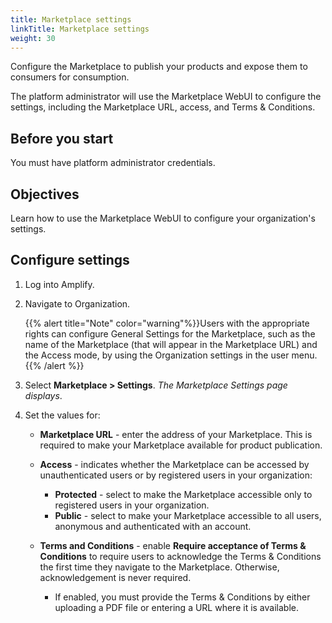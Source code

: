 ```yaml
---
title: Marketplace settings
linkTitle: Marketplace settings
weight: 30
---
```


Configure the Marketplace to publish your products and expose them to consumers for consumption.

The platform administrator will use the Marketplace WebUI to configure the settings, including the Marketplace URL, access, and Terms & Conditions.

## Before you start

You must have platform administrator credentials.

## Objectives

Learn how to use the Marketplace WebUI to configure your organization's settings.

## Configure settings

1. Log into Amplify.
2. Navigate to Organization.

    {{% alert title="Note" color="warning"%}}Users with the appropriate rights can configure General Settings for the Marketplace, such as the name of the Marketplace (that will appear in the Marketplace URL) and the Access mode, by using the Organization settings in the user menu.{{% /alert %}}

3. Select **Marketplace > Settings**. *The Marketplace Settings page displays*.
4. Set the values for:

    * **Marketplace URL** - enter the address of your Marketplace. This is required to make your Marketplace available for product publication.
    * **Access** - indicates whether the Marketplace can be accessed by unauthenticated users or by registered users in your organization:

        * **Protected** - select to make the Marketplace accessible only to registered users in your organization.
        * **Public** - select to make your Marketplace accessible to all users, anonymous and authenticated with an account.

    * **Terms and Conditions** - enable **Require acceptance of Terms & Conditions** to require users to acknowledge the Terms & Conditions the first time they navigate to the Marketplace. Otherwise, acknowledgement is never required.

        * If enabled, you must provide the Terms & Conditions by either uploading a PDF file or entering a URL where it is available.
